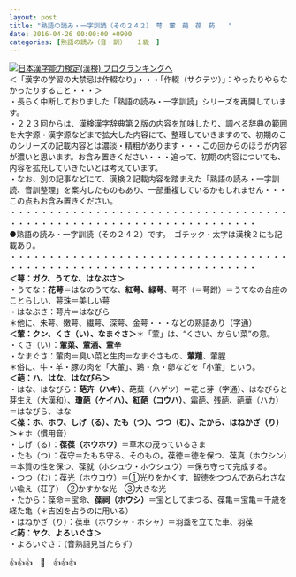 ```yaml
---
layout: post
title: "熟語の読み・一字訓読（その２４２）　萼　葷　葩　葆　葯　　"
date: 2016-04-26 00:00:00 +0900
categories: [熟語の読み（音・訓）　ー１級－]
---
```


[![](/syuusyuu9701/assets/images/熟語の読み・一字訓読（その２４２）-萼-葷-葩-葆-葯--br_c_3028_1.gif)](http://blog.with2.net/link.php?1659096:3028 "日本漢字能力検定(漢検) ブログランキングへ")[日本漢字能力検定(漢検) ブログランキングへ](http://blog.with2.net/link.php?1659096:3028)  
＜「漢字の学習の大禁忌は作輟なり」・・・「作輟（サクテツ）」：やったりやらなかったりすること・・・＞  
・長らく中断しておりました「熟語の読み・一字訓読」シリーズを再開しています。  
・２２３回からは、漢検漢字辞典第２版の内容を加味したり、調べる辞典の範囲を大字源・漢字源などまで拡大した内容にて、整理していきますので、初期のこのシリーズの記載内容とは濃淡・精粗があります・・・この回からのほうが内容が濃いと思います。お含み置きください・・・追って、初期の内容についても、内容を拡充していきたいとは考えています。  
・なお、別の記事などにて、漢検２記載内容を踏まえた「熟語の読み・一字訓読、音訓整理」を案内したものもあり、一部重複しているかもしれません・・・この点もお含み置きください。  
・・・・・・・・・・・・・・・・・・・・・・・・・・・・・・・・・・・・・・・・・・・・・・・・・・・・・・・・・・・・・・・・・・・・  
●熟語の読み・一字訓読（その２４２）です。　ゴチック・太字は漢検２にも記載あり。  
・・・・・・・・・・・・・・・・・・・・・・・・・・・・・・・・・・・・・・・・・・・・・・・・・・・・・・・・・・・・・・・・・・・・  
**＜萼：ガク、うてな、はなぶさ＞**  
・うてな：**花萼**＝はなのうてな、**紅萼、緑萼**、萼不（＝萼跗）＝うてなの台座のことらしい、萼珠＝美しい萼  
・はなぶさ：萼片＝はなびら  
＊他に、朱萼、嫩萼、繊萼、深萼、金萼・・・などの熟語あり（字通）  
**＜葷：クン、くさ（い）、なまぐさ＞**＊「葷」は、“くさい、からい菜”の意。  
・くさ（い）：**葷菜、葷酒、葷辛**　  
・なまぐさ：葷肉＝臭い菜と生肉＝なまぐさもの、**葷羶**、葷腥  
＊俗に、牛・羊・豚の肉を「大葷」、鶏・魚・卵などを「小葷」という。  
**＜葩：ハ、はな、はなびら＞**  
・はな、はなびら：**葩卉（ハキ）**、葩蘖（ハゲツ）＝花と芽（字通）、はなびらと芽生え（大漢和）、**瓊葩（ケイハ）、紅葩（コウハ）**、霜葩、残葩、葩華（ハカ）＝はなびら、はな  
**＜葆：ホ、ホウ、しげ（る）、たも（つ）、つつ（む）、たから、はねかざ（り）＞**＊ホ（慣用音）  
・しげ（る）：**葆葆（ホウホウ）**＝草木の茂っているさま  
・たも（つ）：葆守＝たもち守る、そのもの。葆徳＝徳を保つ、葆真（ホウシン）＝本質の性を保つ、葆就（ホシュウ・ホウシュウ）＝保ち守って完成する。  
・つつ（む）：葆光（ホウコウ）＝①光りをかくす、智徳をつつんであらわさない喩え（荘子）　②かすかな光　③大きな光  
・たから：葆命＝宝命、**葆祠（ホウシ）**＝宝としてまつる、葆亀＝宝亀＝千歳を経た亀（＊吉凶を占うのに用いる）  
・はねかざ（り）：葆車（ホウシャ・ホシャ）＝羽蓋を立てた車、羽葆  
**＜葯：ヤク、よろいぐさ＞**  
・よろいぐさ：（音熟語見当たらず）  
  
👍👍👍　🐒　👍👍👍  
  